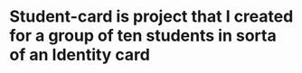 # Student-card is project that I created for a group of ten students in sorta of an Identity card  
